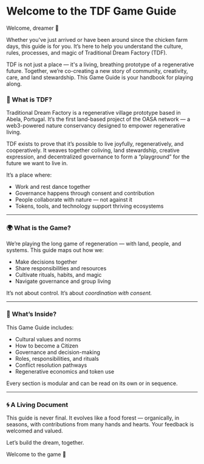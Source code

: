 # Welcome to the TDF Game Guide

Welcome, dreamer 🐑

Whether you've just arrived or have been around since the chicken farm days, this guide is for you. It’s here to help you understand the culture, rules, processes, and magic of Traditional Dream Factory (TDF).

TDF is not just a place — it's a living, breathing prototype of a regenerative future. Together, we’re co-creating a new story of community, creativity, care, and land stewardship. This Game Guide is your handbook for playing along.


### 🌱 What is TDF?

Traditional Dream Factory is a regenerative village prototype based in Abela, Portugal. It’s the first land-based project of the OASA network — a web3-powered nature conservancy designed to empower regenerative living. 

TDF exists to prove that it’s possible to live joyfully, regeneratively, and cooperatively. It weaves together coliving, land stewardship, creative expression, and decentralized governance to form a “playground” for the future we want to live in.

It’s a place where:
- Work and rest dance together
- Governance happens through consent and contribution
- People collaborate with nature — not against it
- Tokens, tools, and technology support thriving ecosystems

---

### 🌍 What is the Game?

We’re playing the long game of regeneration — with land, people, and systems. This guide maps out how we:
- Make decisions together
- Share responsibilities and resources
- Cultivate rituals, habits, and magic
- Navigate governance and group living

It’s not about control. It’s about *coordination with consent.*

---

### 📖 What’s Inside?
This Game Guide includes:
- Cultural values and norms
- How to become a Citizen
- Governance and decision-making
- Roles, responsibilities, and rituals
- Conflict resolution pathways
- Regenerative economics and token use

Every section is modular and can be read on its own or in sequence.

---

### 🌀 A Living Document
This guide is never final. It evolves like a food forest — organically, in seasons, with contributions from many hands and hearts. Your feedback is welcomed and valued.

Let’s build the dream, together.

Welcome to the game 💫
